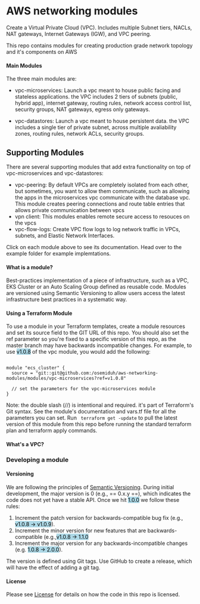 # AWS networking modules
Create a Virtual Private Cloud (VPC). Includes multiple Subnet tiers, NACLs, NAT gateways, Internet Gateways (IGW), and VPC peering.

This repo contains modules for creating production grade network topology and it's components on AWS

#### Main Modules
The three main modules are:

* vpc-microservices: Launch a vpc meant to house public facing and stateless applications. the VPC includes 2 tiers of subnets (public, hybrid app), internet gateway, routing rules, network access control list, security groups, NAT gateways, egress only gateways.

* vpc-datastores: Launch a vpc meant to house persistent data. the VPC includes a single tier of private subnet, across multiple avaliability zones, routing rules, network ACLs, security groups.


## Supporting Modules
There are several supporting modules that add extra functionality on top of vpc-microservices and vpc-datastores:

* vpc-peering: By default VPCs are completely isolated from each other, but sometimes, you want to allow them communicate, such as allowing the apps in the microservices vpc communicate with the database vpc. This module creates peering connections and route table entries that allows private communication between vpcs
* vpn client: This modules enables remote secure access to resouces on the vpcs
* vpc-flow-logs: Create VPC flow logs to log network traffic in VPCs, subnets, and Elastic Network Interfaces.

Click on each module above to see its documentation. Head over to the example folder for example implemtations.

#### What is a module?
Best-practices implementation of a piece of infrastructure, such as a VPC, EKS Cluster or an Auto Scaling Group defined as reusable code. Modules are versioned using Semantic Versioning to allow users access the latest infrastructure best practices in a systematic way.

#### Using a Terraform Module
To use a module in your Terraform templates, create a module resources and set its source field to the GIT URL of this repo. You should also set the ref parameter so you're fixed to a specific version of this repo, as the master branch may have backwards incompatible changes. For example, to use <mark style="background-color: lightblue">v1.0.8</mark> of the vpc module, you would add the following:

```

module "ecs_cluster" {
  source = "git::git@github.com:/osemiduh/aws-networking-modules/modules/vpc-microservices?ref=v1.0.8"

  // set the parameters for the vpc-microservices module
} 

```

Note: the double slash (//) is intentional and required. it's part of Terraform's Git syntax. See the module's documentation and vars.tf file for all the parameters you can set. Run ` terraform get -update` to pull the latest version of this module from this repo before running the standard terraform plan and terraform apply commands.

#### What's a VPC?

### Developing a module

#### Versioning
We are following the principles of [Semantic Versioning](https://semver.org/). During initial development, the major version is 0 (e.g., == 0.x.y ==), which indicates the code does not yet have a stable API. Once we hit <mark style="background-color: lightblue">1.0.0</mark> we follow these rules:
1. Increment the patch version for backwards-compatible bug fix (e.g., <mark style="background-color: lightblue">v1.0.8 -> v1.0.9</mark>).
2. Increment the minor version for new features that are backwards-compatible (e.g.,<mark style="background-color: lightblue">v1.0.8 -> 1.1.0</mark>
3. Increment the major version for any backwards-incompatible changes (e.g. <mark style="background-color: lightblue">1.0.8 -> 2.0.0</mark>).

The version is defined using Git tags. Use GitHub to create a release, which will have the effect of adding a git tag.


#### License
Please see [License](https://github.com/osemiduh/aws-networking-modules/blob/main/LICENSE) for details on how the code in this repo is licensed.
